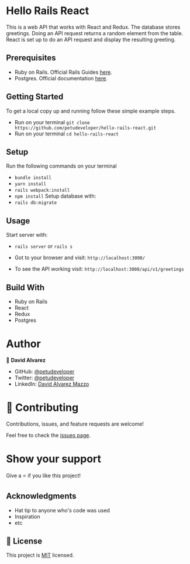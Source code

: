 # Hello Rails React

This is a web API that works with React and Redux. The database stores greetings. Doing an API request returns a random element from the table. React is set up to do an API request and display the resulting greeting.

## Prerequisites
- Ruby on Rails. Official Rails Guides [here](https://guides.rubyonrails.org/).
- Postgres. Official documentation [here](https://www.postgresql.org/download/).

## Getting Started
To get a local copy up and running follow these simple example steps.

- Run on your terminal `git clone https://github.com/petudeveloper/hello-rails-react.git`
- Run on your terminal `cd hello-rails-react`

## Setup
Run the following commands on your terminal
- `bundle install`
- `yarn install`
- `rails webpack:install`
- `npm install`
Setup database with:
- `rails db:migrate`

## Usage
Start server with:
- `rails server` or `rails s`

- Got to your browser and visit: `http://localhost:3000/`

- To see the API working visit: `http://localhost:3000/api/v1/greetings`

## Build With

- Ruby on Rails
- React
- Redux
- Postgres

# Author

👤 **David Alvarez**

- GitHub: [@petudeveloper](https://github.com/petudeveloper)
- Twitter: [@petudeveloper](https://twitter.com/petudeveloper)
- LinkedIn: [David Alvarez Mazzo](https://www.linkedin.com/in/davidalvarezmazzo/)

# 🤝 Contributing

Contributions, issues, and feature requests are welcome!

Feel free to check the [issues page](https://github.com/petudeveloper/space-travelers/issues).

# Show your support

Give a ⭐️ if you like this project!

## Acknowledgments

- Hat tip to anyone who's code was used
- Inspiration
- etc

## 📝 License

This project is [MIT](./MIT.md) licensed.
